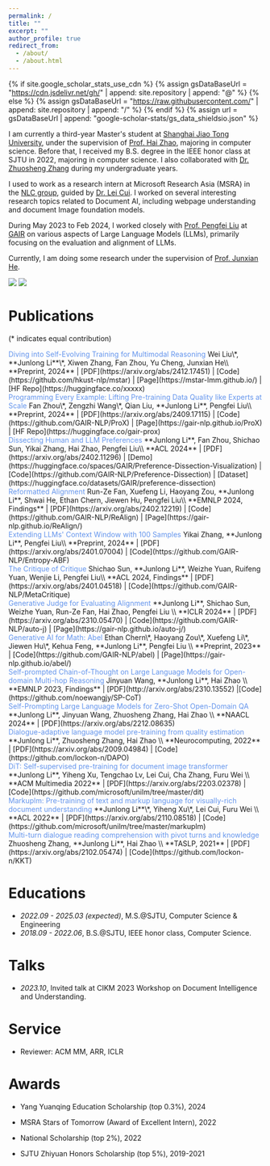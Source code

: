 ```yaml
---
permalink: /
title: ""
excerpt: ""
author_profile: true
redirect_from: 
  - /about/
  - /about.html
---
```


{% if site.google_scholar_stats_use_cdn %}
{% assign gsDataBaseUrl = "https://cdn.jsdelivr.net/gh/" | append: site.repository | append: "@" %}
{% else %}
{% assign gsDataBaseUrl = "https://raw.githubusercontent.com/" | append: site.repository | append: "/" %}
{% endif %}
{% assign url = gsDataBaseUrl | append: "google-scholar-stats/gs_data_shieldsio.json" %}

<span class='anchor' id='about-me'></span>

I am currently a third-year Master's student at [Shanghai Jiao Tong University](https://en.sjtu.edu.cn/), under the supervision of [Prof. Hai Zhao](https://bcmi.sjtu.edu.cn/home/zhaohai/), majoring in computer science. Before that, I received my B.S. degree in the IEEE honor class at SJTU in 2022, majoring in computer science. I also collaborated with [Dr. Zhuosheng Zhang](https://bcmi.sjtu.edu.cn/~zhangzs/) during my undergraduate years.

I used to work as a research intern at Microsoft Research Asia (MSRA) in the [NLC group](https://www.microsoft.com/en-us/research/group/natural-language-computing/), guided by [Dr. Lei Cui](https://www.microsoft.com/en-us/research/people/lecu/). I worked on several interesting research topics related to Document AI, including webpage understanding and document Image foundation models.

During May 2023 to Feb 2024, I worked closely with [Prof. Pengfei Liu](http://pfliu.com/) at [GAIR](https://plms.ai/) on various aspects of Large Language Models (LLMs), primarily focusing on the evaluation and alignment of LLMs.

Currently, I am doing some research under the supervision of [Prof. Junxian He](https://jxhe.github.io/).

<a href='https://scholar.google.com/citations?user=UX7TpSYAAAAJ&hl=en'><img src="https://img.shields.io/endpoint?url={{ url | url_encode }}&logo=Google%20Scholar&labelColor=f6f6f6&color=9cf&style=flat&label=citations"></a>
<a href="https://hits.seeyoufarm.com"><img src="https://hits.seeyoufarm.com/api/count/incr/badge.svg?url=https%3A%2F%2Flockon-n.github.io&count_bg=%2379C83D&title_bg=%23555555&icon=&icon_color=%23E7E7E7&title=hits&edge_flat=false"/></a>

# Publications

(* indicates equal contribution)

<div class='paper-box-text' markdown="1">
<font color="CornFlowerBlue">Diving into Self-Evolving Training for Multimodal Reasoning
</font>
Wei Liu\*, **Junlong Li**\*, Xiwen Zhang, Fan Zhou, Yu Cheng, Junxian He\\
**Preprint, 2024** |  [PDF](https://arxiv.org/abs/2412.17451) | [Code](https://github.com/hkust-nlp/mstar) | [Page](https://mstar-lmm.github.io/) | [HF Repo](https://huggingface.co/xxxxx)
</div>

<div class='paper-box-text' markdown="1">
<font color="CornFlowerBlue">Programming Every Example: Lifting Pre-training Data Quality like Experts at Scale
</font>
Fan Zhou\*, Zengzhi Wang\*, Qian Liu, **Junlong Li**, Pengfei Liu\\
**Preprint, 2024** |  [PDF](https://arxiv.org/abs/2409.17115) | [Code](https://github.com/GAIR-NLP/ProX) | [Page](https://gair-nlp.github.io/ProX) | [HF Repo](https://huggingface.co/gair-prox)
</div>

<div class='paper-box-text' markdown="1">
<font color="CornFlowerBlue">Dissecting Human and LLM Preferences
</font>
**Junlong Li**, Fan Zhou, Shichao Sun, Yikai Zhang, Hai Zhao, Pengfei Liu\\
**ACL 2024** |  [PDF](https://arxiv.org/abs/2402.11296) | [Demo](https://huggingface.co/spaces/GAIR/Preference-Dissection-Visualization) | [Code](https://github.com/GAIR-NLP/Preference-Dissection) | [Dataset](https://huggingface.co/datasets/GAIR/preference-dissection)
</div>

<div class='paper-box-text' markdown="1">
<font color="CornFlowerBlue">Reformatted Alignment
</font>
Run-Ze Fan, Xuefeng Li, Haoyang Zou, **Junlong Li**, Shwai He, Ethan Chern, Jiewen Hu, Pengfei Liu\\
**EMNLP 2024, Findings** |  [PDF](https://arxiv.org/abs/2402.12219) | [Code](https://github.com/GAIR-NLP/ReAlign) | [Page](https://gair-nlp.github.io/ReAlign/)
</div>

<div class='paper-box-text' markdown="1">
<font color="CornFlowerBlue">Extending LLMs' Context Window with 100 Samples
</font>
Yikai Zhang, **Junlong Li**, Pengfei Liu\\
**Preprint, 2024** |  [PDF](https://arxiv.org/abs/2401.07004) | [Code](https://github.com/GAIR-NLP/Entropy-ABF)
</div>

<div class='paper-box-text' markdown="1">
<font color="CornFlowerBlue">The Critique of Critique
</font>
Shichao Sun, **Junlong Li**, Weizhe Yuan, Ruifeng Yuan, Wenjie Li, Pengfei Liu\\
**ACL 2024, Findings** |  [PDF](https://arxiv.org/abs/2401.04518) | [Code](https://github.com/GAIR-NLP/MetaCritique)
</div>

<div class='paper-box-text' markdown="1">
<font color="CornFlowerBlue">Generative Judge for Evaluating Alignment
</font>
**Junlong Li**, Shichao Sun, Weizhe Yuan, Run-Ze Fan, Hai Zhao, Pengfei Liu \\
**ICLR 2024** |  [PDF](https://arxiv.org/abs/2310.05470) | [Code](https://github.com/GAIR-NLP/auto-j) | [Page](https://gair-nlp.github.io/auto-j/)
</div>

<div class='paper-box-text' markdown="1">
<font color="CornFlowerBlue">Generative AI for Math: Abel</font>
Ethan Chern\*, Haoyang Zou\*, Xuefeng Li\*, Jiewen Hu\*, Kehua Feng, **Junlong Li**, Pengfei Liu \\
**Preprint, 2023** | [Code](https://github.com/GAIR-NLP/abel) | [Page](https://gair-nlp.github.io/abel/)
</div>

<div class='paper-box-text' markdown="1">
<font color="CornFlowerBlue">Self-prompted Chain-of-Thought on Large Language Models for
Open-domain Multi-hop Reasoning</font>
Jinyuan Wang, **Junlong Li**, Hai Zhao \\
**EMNLP 2023, Findings** | [PDF](http://arxiv.org/abs/2310.13552) |[Code](https://github.com/noewangjy/SP-CoT)
</div>

<div class='paper-box-text' markdown="1">
<font color="CornFlowerBlue">Self-Prompting Large Language Models for Zero-Shot Open-Domain QA</font>
**Junlong Li**, Jinyuan Wang, Zhuosheng Zhang, Hai Zhao \\
**NAACL 2024** |  [PDF](https://arxiv.org/abs/2212.08635) 
</div>

<div class='paper-box-text' markdown="1">
<font color="CornFlowerBlue">Dialogue-adaptive language model pre-training from quality estimation
</font>
**Junlong Li**, Zhuosheng Zhang, Hai Zhao \\
**Neurocomputing, 2022** |  [PDF](https://arxiv.org/abs/2009.04984) | [Code](https://github.com/lockon-n/DAPO)
</div>

<div class='paper-box-text' markdown="1">
<font color="CornFlowerBlue">DiT: Self-supervised pre-training for document image transformer
</font>
**Junlong Li**, Yiheng Xu, Tengchao Lv, Lei Cui, Cha Zhang, Furu Wei \\
**ACM Multimedia 2022** |  [PDF](https://arxiv.org/abs/2203.02378) | [Code](https://github.com/microsoft/unilm/tree/master/dit)
</div>

<div class='paper-box-text' markdown="1">
<font color="CornFlowerBlue">Markuplm: Pre-training of text and markup language for visually-rich document understanding
</font>
**Junlong Li**\*, Yiheng Xu\*, Lei Cui, Furu Wei \\
**ACL 2022** |  [PDF](https://arxiv.org/abs/2110.08518) | [Code](https://github.com/microsoft/unilm/tree/master/markuplm)
</div>

<div class='paper-box-text' markdown="1">
<font color="CornFlowerBlue">Multi-turn dialogue reading comprehension with pivot turns and knowledge
</font>
Zhuosheng Zhang, **Junlong Li**, Hai Zhao \\
**TASLP, 2021** |  [PDF](https://arxiv.org/abs/2102.05474) | [Code](https://github.com/lockon-n/KKT)
</div>

# Educations

- *2022.09 - 2025.03 (expected)*, M.S.@SJTU, Computer Science & Engineering
- *2018.09 - 2022.06*, B.S.@SJTU, IEEE honor class, Computer Science.

# Talks

- *2023.10*, Invited talk at CIKM 2023 Workshop on Document Intelligence and Understanding.

# Service

- Reviewer: ACM MM, ARR, ICLR

# Awards

- Yang Yuanqing Education Scholarship (top 0.3%), 2024

- MSRA Stars of Tomorrow (Award of Excellent Intern), 2022

- National Scholarship (top 2%), 2022

- SJTU Zhiyuan Honors Scholarship (top 5%), 2019-2021
